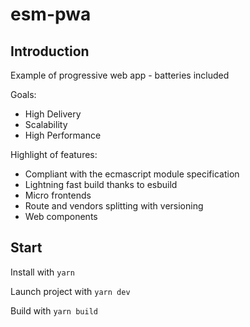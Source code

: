 # esm-pwa
## Introduction
Example of progressive web app - batteries included

Goals:
- High Delivery
- Scalability
- High Performance

Highlight of features:
- Compliant with the ecmascript module specification
- Lightning fast build thanks to esbuild
- Micro frontends
- Route and vendors splitting with versioning
- Web components

## Start

Install with `yarn`

Launch project with `yarn dev`

Build with `yarn build`



